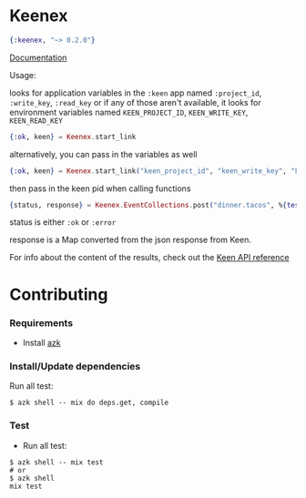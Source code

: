 Keenex
======

```elixir
{:keenex, "~> 0.2.0"}
```

[Documentation](http://hexdocs.pm/keenex)

Usage:

looks for application variables in the `:keen` app named `:project_id`, `:write_key`, `:read_key`
or if any of those aren't available, it looks for environment variables named `KEEN_PROJECT_ID`, `KEEN_WRITE_KEY`, `KEEN_READ_KEY`

```elixir
{:ok, keen} = Keenex.start_link
```

alternatively, you can pass in the variables as well

```elixir
{:ok, keen} = Keenex.start_link("keen_project_id", "keen_write_key", "keen_read_key", "keen_master_key") 
```

then pass in the keen pid when calling functions

```elixir
{status, response} = Keenex.EventCollections.post("dinner.tacos", %{test: "tacos"})
```

status is either `:ok` or `:error`

response is a Map converted from the json response from Keen.

For info about the content of the results, check out the [Keen API reference](https://keen.io/docs/api/reference/)


# Contributing

### Requirements

- Install [azk][azk-install]

[azk-install]: http://docs.azk.io/en/installation/

### Install/Update dependencies

Run all test:

```shell
$ azk shell -- mix do deps.get, compile
```

### Test

- Run all test:

```shell
$ azk shell -- mix test
# or
$ azk shell
mix test
```
